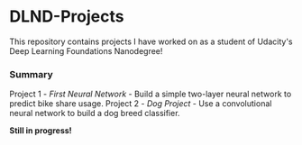 # DLND-Projects
This repository contains projects I have worked on as a student of Udacity's Deep Learning Foundations Nanodegree!

### Summary
Project 1 - *First Neural Network* - Build a simple two-layer neural network to predict bike share usage.
Project 2 - *Dog Project* - Use a convolutional neural network to build a dog breed classifier.

**Still in progress!**
